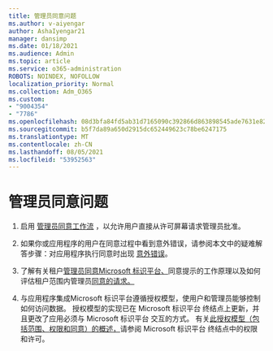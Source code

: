 ```yaml
---
title: 管理员同意问题
ms.author: v-aiyengar
author: AshaIyengar21
manager: dansimp
ms.date: 01/18/2021
ms.audience: Admin
ms.topic: article
ms.service: o365-administration
ROBOTS: NOINDEX, NOFOLLOW
localization_priority: Normal
ms.collection: Adm_O365
ms.custom:
- "9004354"
- "7786"
ms.openlocfilehash: 08d3bfa84fd5ab31d7165090c392866d863898545ade7631e820a100eef89dea
ms.sourcegitcommit: b5f7da89a650d2915dc652449623c78be6247175
ms.translationtype: MT
ms.contentlocale: zh-CN
ms.lasthandoff: 08/05/2021
ms.locfileid: "53952563"
---
```

# <a name="admin-consent-issues"></a>管理员同意问题

1. 启用 [管理员同意工作流](https://docs.microsoft.com/azure/active-directory/manage-apps/configure-admin-consent-workflow) ，以允许用户直接从许可屏幕请求管理员批准。

1. 如果你或应用程序的用户在同意过程中看到意外错误，请参阅本文中的疑难解答步骤：对应用程序执行同意时出现 [意外错误](https://docs.microsoft.com/azure/active-directory/manage-apps/application-sign-in-unexpected-user-consent-error)。

1. 了解有关租户[管理员同意Microsoft 标识平台、](https://docs.microsoft.com/azure/active-directory/develop/v2-admin-consent)同意提示的工作原理以及如何评估租户范围内管理员[](https://docs.microsoft.com/azure/active-directory/develop/v2-admin-consent)[同意的请求。](https://docs.microsoft.com/azure/active-directory/manage-apps/manage-consent-requests#evaluating-a-request-for-tenant-wide-admin-consent)

1. 与应用程序集成Microsoft 标识平台遵循授权模型，使用户和管理员能够控制如何访问数据。 授权模型的实现已在 Microsoft 标识平台 终结点上更新，并且更改了应用必须与 Microsoft 标识平台 交互的方式。 有关[此授权模型（包括范围、权限和同意）的概述，](https://docs.microsoft.com/azure/active-directory/manage-apps/manage-consent-requests#evaluating-a-request-for-tenant-wide-admin-consent)请参阅 Microsoft 标识平台 终结点中的权限和许可。